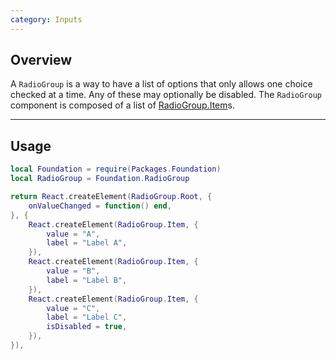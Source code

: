 ```yaml
---
category: Inputs
---
```


## Overview

A `RadioGroup` is a way to have a list of options that only allows one choice checked at a time. Any of these may optionally be disabled. The `RadioGroup` component is composed of a list of [RadioGroup.Item](#item)s.

---

## Usage

```lua
local Foundation = require(Packages.Foundation)
local RadioGroup = Foundation.RadioGroup

return React.createElement(RadioGroup.Root, {
    onValueChanged = function() end,
}, {
    React.createElement(RadioGroup.Item, {
        value = "A",
        label = "Label A",
    }),
    React.createElement(RadioGroup.Item, {
        value = "B",
        label = "Label B",
    }),
    React.createElement(RadioGroup.Item, {
        value = "C",
        label = "Label C",
        isDisabled = true,
    }),
}),
```

